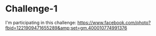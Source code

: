 # Challenge-1
I'm participating in this challenge: https://www.facebook.com/photo?fbid=1221909471655289&amp;set=gm.400010774991376

